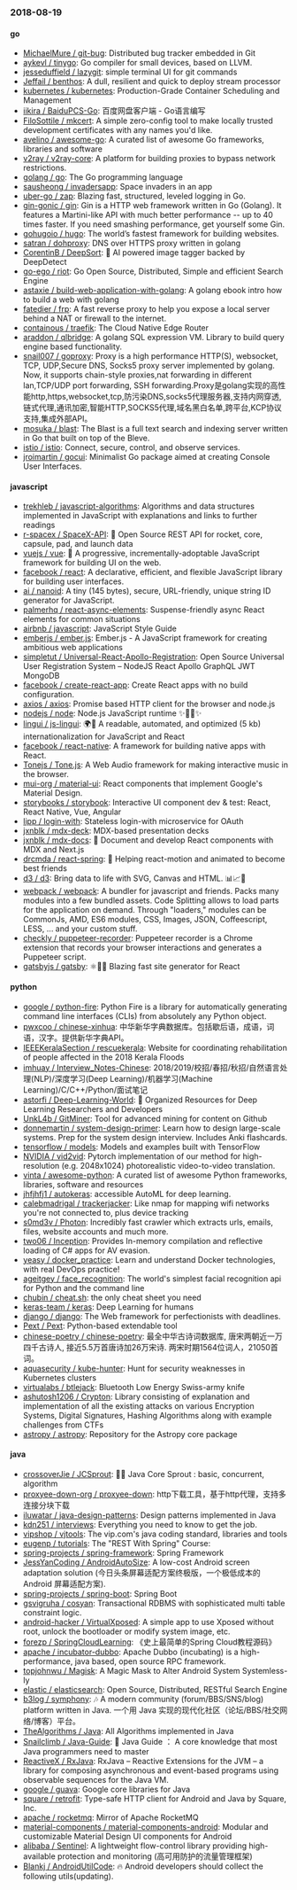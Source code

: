 ### 2018-08-19

#### go
* [MichaelMure / git-bug](https://github.com/MichaelMure/git-bug): Distributed bug tracker embedded in Git
* [aykevl / tinygo](https://github.com/aykevl/tinygo): Go compiler for small devices, based on LLVM.
* [jesseduffield / lazygit](https://github.com/jesseduffield/lazygit): simple terminal UI for git commands
* [Jeffail / benthos](https://github.com/Jeffail/benthos): A dull, resilient and quick to deploy stream processor
* [kubernetes / kubernetes](https://github.com/kubernetes/kubernetes): Production-Grade Container Scheduling and Management
* [iikira / BaiduPCS-Go](https://github.com/iikira/BaiduPCS-Go): 百度网盘客户端 - Go语言编写
* [FiloSottile / mkcert](https://github.com/FiloSottile/mkcert): A simple zero-config tool to make locally trusted development certificates with any names you'd like.
* [avelino / awesome-go](https://github.com/avelino/awesome-go): A curated list of awesome Go frameworks, libraries and software
* [v2ray / v2ray-core](https://github.com/v2ray/v2ray-core): A platform for building proxies to bypass network restrictions.
* [golang / go](https://github.com/golang/go): The Go programming language
* [sausheong / invadersapp](https://github.com/sausheong/invadersapp): Space invaders in an app
* [uber-go / zap](https://github.com/uber-go/zap): Blazing fast, structured, leveled logging in Go.
* [gin-gonic / gin](https://github.com/gin-gonic/gin): Gin is a HTTP web framework written in Go (Golang). It features a Martini-like API with much better performance -- up to 40 times faster. If you need smashing performance, get yourself some Gin.
* [gohugoio / hugo](https://github.com/gohugoio/hugo): The world’s fastest framework for building websites.
* [satran / dohproxy](https://github.com/satran/dohproxy): DNS over HTTPS proxy written in golang
* [CorentinB / DeepSort](https://github.com/CorentinB/DeepSort): 🧠 AI powered image tagger backed by DeepDetect
* [go-ego / riot](https://github.com/go-ego/riot): Go Open Source, Distributed, Simple and efficient Search Engine
* [astaxie / build-web-application-with-golang](https://github.com/astaxie/build-web-application-with-golang): A golang ebook intro how to build a web with golang
* [fatedier / frp](https://github.com/fatedier/frp): A fast reverse proxy to help you expose a local server behind a NAT or firewall to the internet.
* [containous / traefik](https://github.com/containous/traefik): The Cloud Native Edge Router
* [araddon / qlbridge](https://github.com/araddon/qlbridge): A golang SQL expression VM. Library to build query engine based functionality.
* [snail007 / goproxy](https://github.com/snail007/goproxy): Proxy is a high performance HTTP(S), websocket, TCP, UDP,Secure DNS, Socks5 proxy server implemented by golang. Now, it supports chain-style proxies,nat forwarding in different lan,TCP/UDP port forwarding, SSH forwarding.Proxy是golang实现的高性能http,https,websocket,tcp,防污染DNS,socks5代理服务器,支持内网穿透,链式代理,通讯加密,智能HTTP,SOCKS5代理,域名黑白名单,跨平台,KCP协议支持,集成外部API。
* [mosuka / blast](https://github.com/mosuka/blast): The Blast is a full text search and indexing server written in Go that built on top of the Bleve.
* [istio / istio](https://github.com/istio/istio): Connect, secure, control, and observe services.
* [jroimartin / gocui](https://github.com/jroimartin/gocui): Minimalist Go package aimed at creating Console User Interfaces.

#### javascript
* [trekhleb / javascript-algorithms](https://github.com/trekhleb/javascript-algorithms): Algorithms and data structures implemented in JavaScript with explanations and links to further readings
* [r-spacex / SpaceX-API](https://github.com/r-spacex/SpaceX-API): 🚀 Open Source REST API for rocket, core, capsule, pad, and launch data
* [vuejs / vue](https://github.com/vuejs/vue): 🖖 A progressive, incrementally-adoptable JavaScript framework for building UI on the web.
* [facebook / react](https://github.com/facebook/react): A declarative, efficient, and flexible JavaScript library for building user interfaces.
* [ai / nanoid](https://github.com/ai/nanoid): A tiny (145 bytes), secure, URL-friendly, unique string ID generator for JavaScript.
* [palmerhq / react-async-elements](https://github.com/palmerhq/react-async-elements): Suspense-friendly async React elements for common situations
* [airbnb / javascript](https://github.com/airbnb/javascript): JavaScript Style Guide
* [emberjs / ember.js](https://github.com/emberjs/ember.js): Ember.js - A JavaScript framework for creating ambitious web applications
* [simpletut / Universal-React-Apollo-Registration](https://github.com/simpletut/Universal-React-Apollo-Registration): Open Source Universal User Registration System – NodeJS React Apollo GraphQL JWT MongoDB
* [facebook / create-react-app](https://github.com/facebook/create-react-app): Create React apps with no build configuration.
* [axios / axios](https://github.com/axios/axios): Promise based HTTP client for the browser and node.js
* [nodejs / node](https://github.com/nodejs/node): Node.js JavaScript runtime ✨🐢🚀✨
* [lingui / js-lingui](https://github.com/lingui/js-lingui): 🌍📖 A readable, automated, and optimized (5 kb) internationalization for JavaScript and React
* [facebook / react-native](https://github.com/facebook/react-native): A framework for building native apps with React.
* [Tonejs / Tone.js](https://github.com/Tonejs/Tone.js): A Web Audio framework for making interactive music in the browser.
* [mui-org / material-ui](https://github.com/mui-org/material-ui): React components that implement Google's Material Design.
* [storybooks / storybook](https://github.com/storybooks/storybook): Interactive UI component dev & test: React, React Native, Vue, Angular
* [lipp / login-with](https://github.com/lipp/login-with): Stateless login-with microservice for OAuth
* [jxnblk / mdx-deck](https://github.com/jxnblk/mdx-deck): MDX-based presentation decks
* [jxnblk / mdx-docs](https://github.com/jxnblk/mdx-docs): 📝 Document and develop React components with MDX and Next.js
* [drcmda / react-spring](https://github.com/drcmda/react-spring): 🙌 Helping react-motion and animated to become best friends
* [d3 / d3](https://github.com/d3/d3): Bring data to life with SVG, Canvas and HTML. 📊📈🎉
* [webpack / webpack](https://github.com/webpack/webpack): A bundler for javascript and friends. Packs many modules into a few bundled assets. Code Splitting allows to load parts for the application on demand. Through "loaders," modules can be CommonJs, AMD, ES6 modules, CSS, Images, JSON, Coffeescript, LESS, ... and your custom stuff.
* [checkly / puppeteer-recorder](https://github.com/checkly/puppeteer-recorder): Puppeteer recorder is a Chrome extension that records your browser interactions and generates a Puppeteer script.
* [gatsbyjs / gatsby](https://github.com/gatsbyjs/gatsby): ⚛️📄🚀 Blazing fast site generator for React

#### python
* [google / python-fire](https://github.com/google/python-fire): Python Fire is a library for automatically generating command line interfaces (CLIs) from absolutely any Python object.
* [pwxcoo / chinese-xinhua](https://github.com/pwxcoo/chinese-xinhua): 中华新华字典数据库。包括歇后语，成语，词语，汉字。提供新华字典API。
* [IEEEKeralaSection / rescuekerala](https://github.com/IEEEKeralaSection/rescuekerala): Website for coordinating rehabilitation of people affected in the 2018 Kerala Floods
* [imhuay / Interview_Notes-Chinese](https://github.com/imhuay/Interview_Notes-Chinese): 2018/2019/校招/春招/秋招/自然语言处理(NLP)/深度学习(Deep Learning)/机器学习(Machine Learning)/C/C++/Python/面试笔记
* [astorfi / Deep-Learning-World](https://github.com/astorfi/Deep-Learning-World): 📡 Organized Resources for Deep Learning Researchers and Developers
* [UnkL4b / GitMiner](https://github.com/UnkL4b/GitMiner): Tool for advanced mining for content on Github
* [donnemartin / system-design-primer](https://github.com/donnemartin/system-design-primer): Learn how to design large-scale systems. Prep for the system design interview. Includes Anki flashcards.
* [tensorflow / models](https://github.com/tensorflow/models): Models and examples built with TensorFlow
* [NVIDIA / vid2vid](https://github.com/NVIDIA/vid2vid): Pytorch implementation of our method for high-resolution (e.g. 2048x1024) photorealistic video-to-video translation.
* [vinta / awesome-python](https://github.com/vinta/awesome-python): A curated list of awesome Python frameworks, libraries, software and resources
* [jhfjhfj1 / autokeras](https://github.com/jhfjhfj1/autokeras): accessible AutoML for deep learning.
* [calebmadrigal / trackerjacker](https://github.com/calebmadrigal/trackerjacker): Like nmap for mapping wifi networks you're not connected to, plus device tracking
* [s0md3v / Photon](https://github.com/s0md3v/Photon): Incredibly fast crawler which extracts urls, emails, files, website accounts and much more.
* [two06 / Inception](https://github.com/two06/Inception): Provides In-memory compilation and reflective loading of C# apps for AV evasion.
* [yeasy / docker_practice](https://github.com/yeasy/docker_practice): Learn and understand Docker technologies, with real DevOps practice!
* [ageitgey / face_recognition](https://github.com/ageitgey/face_recognition): The world's simplest facial recognition api for Python and the command line
* [chubin / cheat.sh](https://github.com/chubin/cheat.sh): the only cheat sheet you need
* [keras-team / keras](https://github.com/keras-team/keras): Deep Learning for humans
* [django / django](https://github.com/django/django): The Web framework for perfectionists with deadlines.
* [Pext / Pext](https://github.com/Pext/Pext): Python-based extendable tool
* [chinese-poetry / chinese-poetry](https://github.com/chinese-poetry/chinese-poetry): 最全中华古诗词数据库, 唐宋两朝近一万四千古诗人, 接近5.5万首唐诗加26万宋诗. 两宋时期1564位词人，21050首词。
* [aquasecurity / kube-hunter](https://github.com/aquasecurity/kube-hunter): Hunt for security weaknesses in Kubernetes clusters
* [virtualabs / btlejack](https://github.com/virtualabs/btlejack): Bluetooth Low Energy Swiss-army knife
* [ashutosh1206 / Crypton](https://github.com/ashutosh1206/Crypton): Library consisting of explanation and implementation of all the existing attacks on various Encryption Systems, Digital Signatures, Hashing Algorithms along with example challenges from CTFs
* [astropy / astropy](https://github.com/astropy/astropy): Repository for the Astropy core package

#### java
* [crossoverJie / JCSprout](https://github.com/crossoverJie/JCSprout): 👨‍🎓 Java Core Sprout : basic, concurrent, algorithm
* [proxyee-down-org / proxyee-down](https://github.com/proxyee-down-org/proxyee-down): http下载工具，基于http代理，支持多连接分块下载
* [iluwatar / java-design-patterns](https://github.com/iluwatar/java-design-patterns): Design patterns implemented in Java
* [kdn251 / interviews](https://github.com/kdn251/interviews): Everything you need to know to get the job.
* [vipshop / vjtools](https://github.com/vipshop/vjtools): The vip.com's java coding standard, libraries and tools
* [eugenp / tutorials](https://github.com/eugenp/tutorials): The "REST With Spring" Course:
* [spring-projects / spring-framework](https://github.com/spring-projects/spring-framework): Spring Framework
* [JessYanCoding / AndroidAutoSize](https://github.com/JessYanCoding/AndroidAutoSize): A low-cost Android screen adaptation solution (今日头条屏幕适配方案终极版，一个极低成本的 Android 屏幕适配方案).
* [spring-projects / spring-boot](https://github.com/spring-projects/spring-boot): Spring Boot
* [gsvigruha / cosyan](https://github.com/gsvigruha/cosyan): Transactional RDBMS with sophisticated multi table constraint logic.
* [android-hacker / VirtualXposed](https://github.com/android-hacker/VirtualXposed): A simple app to use Xposed without root, unlock the bootloader or modify system image, etc.
* [forezp / SpringCloudLearning](https://github.com/forezp/SpringCloudLearning): 《史上最简单的Spring Cloud教程源码》
* [apache / incubator-dubbo](https://github.com/apache/incubator-dubbo): Apache Dubbo (incubating) is a high-performance, java based, open source RPC framework.
* [topjohnwu / Magisk](https://github.com/topjohnwu/Magisk): A Magic Mask to Alter Android System Systemless-ly
* [elastic / elasticsearch](https://github.com/elastic/elasticsearch): Open Source, Distributed, RESTful Search Engine
* [b3log / symphony](https://github.com/b3log/symphony): 🎶 A modern community (forum/BBS/SNS/blog) platform written in Java. 一个用 Java 实现的现代化社区（论坛/BBS/社交网络/博客）平台。
* [TheAlgorithms / Java](https://github.com/TheAlgorithms/Java): All Algorithms implemented in Java
* [Snailclimb / Java-Guide](https://github.com/Snailclimb/Java-Guide): 📖 Java Guide ： A core knowledge that most Java programmers need to master
* [ReactiveX / RxJava](https://github.com/ReactiveX/RxJava): RxJava – Reactive Extensions for the JVM – a library for composing asynchronous and event-based programs using observable sequences for the Java VM.
* [google / guava](https://github.com/google/guava): Google core libraries for Java
* [square / retrofit](https://github.com/square/retrofit): Type-safe HTTP client for Android and Java by Square, Inc.
* [apache / rocketmq](https://github.com/apache/rocketmq): Mirror of Apache RocketMQ
* [material-components / material-components-android](https://github.com/material-components/material-components-android): Modular and customizable Material Design UI components for Android
* [alibaba / Sentinel](https://github.com/alibaba/Sentinel): A lightweight flow-control library providing high-available protection and monitoring (高可用防护的流量管理框架)
* [Blankj / AndroidUtilCode](https://github.com/Blankj/AndroidUtilCode): 🔥 Android developers should collect the following utils(updating).
